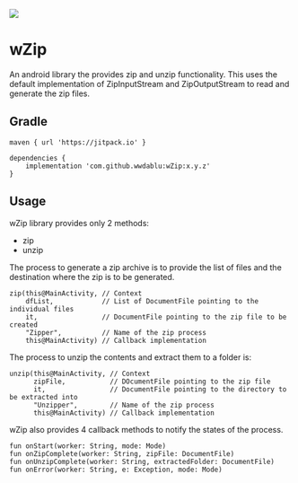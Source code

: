 [![](https://jitpack.io/v/wwdablu/wZip.svg)](https://jitpack.io/#wwdablu/wZip)  

# wZip
An android library the provides zip and unzip functionality. This uses the default implementation of ZipInputStream and ZipOutputStream to read and generate the zip files.  

## Gradle  
~~~  
maven { url 'https://jitpack.io' }

dependencies {
    implementation 'com.github.wwdablu:wZip:x.y.z'
}
~~~  

## Usage  
wZip library provides only 2 methods:  
* zip  
* unzip   

The process to generate a zip archive is to provide the list of files and the destination where the zip is to be generated.  
~~~  
zip(this@MainActivity, // Context
    dfList,            // List of DocumentFile pointing to the individual files
    it,                // DocumentFile pointing to the zip file to be created
    "Zipper",          // Name of the zip process
    this@MainActivity) // Callback implementation
~~~  

The process to unzip the contents and extract them to a folder is:  
~~~  
unzip(this@MainActivity, // Context
      zipFile,           // DOcumentFile pointing to the zip file
      it,                // DocumentFile pointing to the directory to be extracted into
      "Unzipper",        // Name of the zip process
      this@MainActivity) // Callback implementation
~~~  

wZip also provides 4 callback methods to notify the states of the process.  
~~~  
fun onStart(worker: String, mode: Mode)
fun onZipComplete(worker: String, zipFile: DocumentFile)
fun onUnzipComplete(worker: String, extractedFolder: DocumentFile)
fun onError(worker: String, e: Exception, mode: Mode)
~~~
